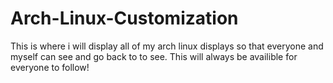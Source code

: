 # Arch-Linux-Customization
This is where i will display all of my arch linux displays so that everyone and myself can see and go back to to see. This will always be availible for everyone to follow!
